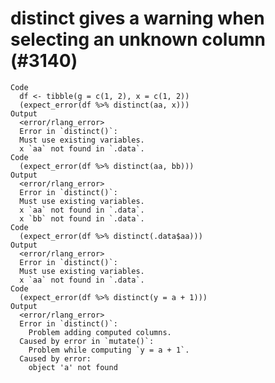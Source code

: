 # distinct gives a warning when selecting an unknown column (#3140)

    Code
      df <- tibble(g = c(1, 2), x = c(1, 2))
      (expect_error(df %>% distinct(aa, x)))
    Output
      <error/rlang_error>
      Error in `distinct()`:
      Must use existing variables.
      x `aa` not found in `.data`.
    Code
      (expect_error(df %>% distinct(aa, bb)))
    Output
      <error/rlang_error>
      Error in `distinct()`:
      Must use existing variables.
      x `aa` not found in `.data`.
      x `bb` not found in `.data`.
    Code
      (expect_error(df %>% distinct(.data$aa)))
    Output
      <error/rlang_error>
      Error in `distinct()`:
      Must use existing variables.
      x `aa` not found in `.data`.
    Code
      (expect_error(df %>% distinct(y = a + 1)))
    Output
      <error/rlang_error>
      Error in `distinct()`:
        Problem adding computed columns.
      Caused by error in `mutate()`:
        Problem while computing `y = a + 1`.
      Caused by error:
        object 'a' not found

